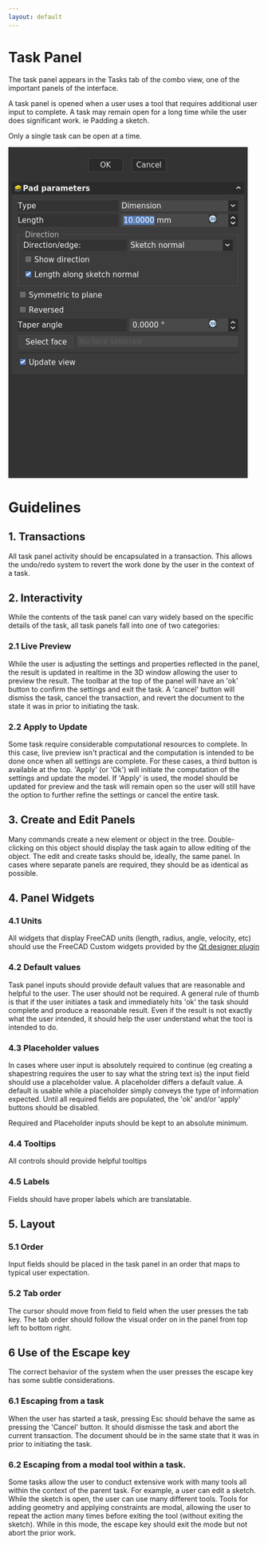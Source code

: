 ```yaml
---
layout: default
---
```


# Task Panel

The task panel appears in the Tasks tab of the combo view, one of the important panels of the interface.

A task panel is opened when a user uses a tool that requires additional user input to complete.  A task may remain open for a long time while the user does significant work.  ie Padding a sketch.

Only a single task can be open at a time.

![Task Panel](./taskpanel.png)

# Guidelines

## 1. Transactions

All task panel activity should be encapsulated in a transaction. This allows the undo/redo system to revert the work done by the user in the context of a task.

## 2. Interactivity

While the contents of the task panel can vary widely based on the specific details of the task, all task panels fall into one of two categories:

### 2.1 Live Preview

While the user is adjusting the settings and properties reflected in the panel, the result is updated in realtime in the 3D window allowing the user to preview the result.  The toolbar at the top of the panel will have an 'ok' button to confirm the settings and exit the task.  A 'cancel' button will dismiss the task, cancel the transaction, and revert the document to the state it was in prior to initiating the task.

### 2.2 Apply to Update

Some task require considerable computational resources to complete.  In this case,  live preview isn't practical and the computation is intended to be done once when all settings are complete.  For these cases, a third button is available at the top.  'Apply' (or 'Ok') will initiate the computation of the settings and update the model.  If 'Apply' is used, the model should be updated for preview and the task will remain open so the user will still have the option to further refine the settings or cancel the entire task.

## 3. Create and Edit Panels

Many commands create a new element or object in the tree.  Double-clicking on this object should display the task again to allow editing of the object.  The edit and create tasks should be, ideally, the same panel.  In cases where separate panels are required, they should be as identical as possible.

## 4. Panel Widgets

### 4.1 Units
All widgets that display FreeCAD units (length, radius, angle, velocity, etc) should use the FreeCAD Custom widgets provided by the [Qt designer plugin](https://wiki.freecad.org/Compile_on_Linux#Building_with_Qt_Creator_against_Python_3_and_Qt5)
### 4.2 Default values
Task panel inputs should provide default values that are reasonable and helpful to the user. The user should not be required.  A general rule of thumb is that if the user initiates a task and immediately hits 'ok' the task should complete and produce a reasonable result. Even if the result is not exactly what the user intended, it should help the user understand what the tool is intended to do.

### 4.3 Placeholder values
In cases where user input is absolutely required to continue (eg creating a shapestring requires the user to say what the string text is) the input field should use a placeholder value. A placeholder differs a default value.  A default is usable while a placeholder simply conveys the type of information expected.  Until all required fields are populated, the 'ok' and/or 'apply' buttons should be disabled.

Required and Placeholder inputs should be kept to an absolute minimum.

### 4.4 Tooltips
All controls should provide helpful tooltips

### 4.5 Labels
Fields should have proper labels which are translatable.

## 5. Layout

### 5.1 Order
Input fields should be placed in the task panel in an order that maps to typical user expectation.

### 5.2 Tab order
The cursor should move from field to field when the user presses the tab key. The tab order should follow the visual order on in the panel from top left to bottom right.


## 6  Use of the Escape key

The correct behavior of the system when the user presses the escape key has some subtle considerations.

### 6.1 Escaping from a task

When the user has started a task, pressing Esc should behave the same as pressing the 'Cancel' button. It should dismisse the task and abort the current transaction. The document should be in the same state that it was in prior to initiating the task.

### 6.2 Escaping from a modal tool within a task.

Some tasks allow the user to conduct extensive work with many tools all within the context of the parent task.  For example, a user can edit a sketch.  While the sketch is open, the user can use many different tools.  Tools for adding geometry and applying constraints are modal, allowing the user to repeat the action many times before exiting the tool (without exiting the sketch).  While in this mode, the escape key should exit the mode but not abort the prior work.
